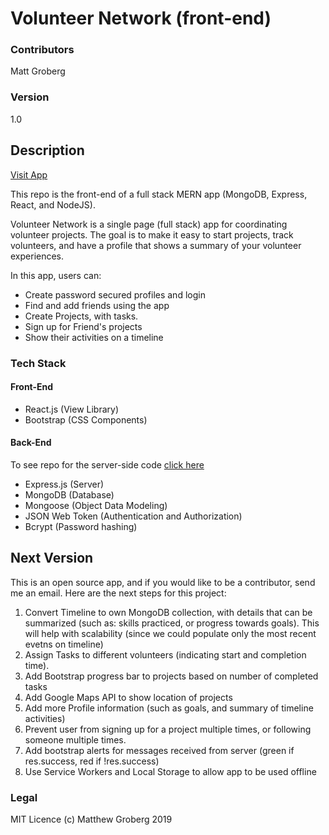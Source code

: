 # Volunteer Network (front-end)

### Contributors
Matt Groberg

### Version
1.0

## Description

[Visit App](https://volunteer-network.herokuapp.com/)

This repo is the front-end of a full stack MERN app (MongoDB, Express, React, and NodeJS).

Volunteer Network is a single page (full stack) app for coordinating volunteer projects. The goal is to make it easy to start projects, track volunteers, and have a profile that shows a summary of your volunteer experiences. 

In this app, users can:
* Create password secured profiles and login
* Find and add friends using the app
* Create Projects, with tasks.
* Sign up for Friend's projects
* Show their activities on a timeline

### Tech Stack

#### Front-End
* React.js (View Library)
* Bootstrap (CSS Components)

#### Back-End
To see repo for the server-side code [click here](https://github.com/grobergm/vol-api)

* Express.js (Server)
* MongoDB (Database)
* Mongoose (Object Data Modeling)
* JSON Web Token (Authentication and Authorization)
* Bcrypt (Password hashing)

## Next Version
This is an open source app, and if you would like to be a contributor, send me an email. Here are the next steps for this project:

1. Convert Timeline to own MongoDB collection, with details that can be summarized (such as: skills practiced, or progress towards goals). This will help with scalability (since we could populate only the most recent evetns on timeline)
2. Assign Tasks to different volunteers (indicating start and completion time).
3. Add Bootstrap progress bar to projects based on number of completed tasks
4. Add Google Maps API to show location of projects
5. Add more Profile information (such as goals, and summary of timeline activities)
6. Prevent user from signing up for a project multiple times, or following someone multiple times.
7. Add bootstrap alerts for messages received from server (green if res.success, red if !res.success)
8. Use Service Workers and Local Storage to allow app to be used offline


### Legal
MIT Licence (c) Matthew Groberg 2019
